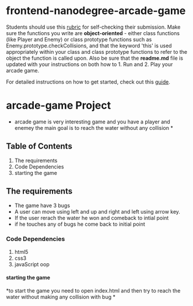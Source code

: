 frontend-nanodegree-arcade-game
===============================

Students should use this [rubric](https://review.udacity.com/#!/projects/2696458597/rubric) for self-checking their submission. Make sure the functions you write are **object-oriented** - either class functions (like Player and Enemy) or class prototype functions such as Enemy.prototype.checkCollisions, and that the keyword 'this' is used appropriately within your class and class prototype functions to refer to the object the function is called upon. Also be sure that the **readme.md** file is updated with your instructions on both how to 1. Run and 2. Play your arcade game.

For detailed instructions on how to get started, check out this [guide](https://docs.google.com/document/d/1v01aScPjSWCCWQLIpFqvg3-vXLH2e8_SZQKC8jNO0Dc/pub?embedded=true).

# arcade-game Project
* arcade game is very interesting game and you have a player and enemey  the main goal is to reach the water without any collision *
## Table of Contents
1. The requirements
2. Code Dependencies
3. starting the game

## The requirements

- The game have 3 bugs 
- A user can move using left and up and right and left using arrow key.
- If the user rerach the water he won and comeback to intial point
- if he touches any of bugs he come back to initial point

### Code Dependencies
1. html5
2. css3
3. javaScript oop


#### starting the game
*to start the game you need to open index.html and then try to reach the water without making any collision with bug  *